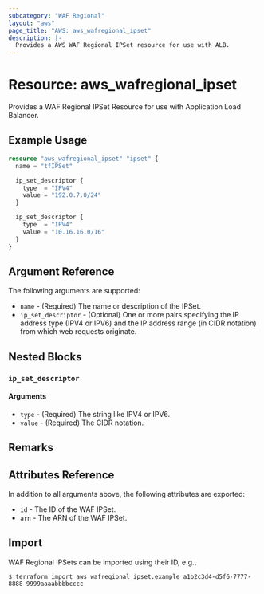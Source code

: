 ```yaml
---
subcategory: "WAF Regional"
layout: "aws"
page_title: "AWS: aws_wafregional_ipset"
description: |-
  Provides a AWS WAF Regional IPSet resource for use with ALB.
---
```


# Resource: aws_wafregional_ipset

Provides a WAF Regional IPSet Resource for use with Application Load Balancer.

## Example Usage

```terraform
resource "aws_wafregional_ipset" "ipset" {
  name = "tfIPSet"

  ip_set_descriptor {
    type  = "IPV4"
    value = "192.0.7.0/24"
  }

  ip_set_descriptor {
    type  = "IPV4"
    value = "10.16.16.0/16"
  }
}
```

## Argument Reference

The following arguments are supported:

* `name` - (Required) The name or description of the IPSet.
* `ip_set_descriptor` - (Optional) One or more pairs specifying the IP address type (IPV4 or IPV6) and the IP address range (in CIDR notation) from which web requests originate.

## Nested Blocks

### `ip_set_descriptor`

#### Arguments

* `type` - (Required) The string like IPV4 or IPV6.
* `value` - (Required) The CIDR notation.


## Remarks

## Attributes Reference

In addition to all arguments above, the following attributes are exported:

* `id` - The ID of the WAF IPSet.
* `arn` - The ARN of the WAF IPSet.

## Import

WAF Regional IPSets can be imported using their ID, e.g.,

```
$ terraform import aws_wafregional_ipset.example a1b2c3d4-d5f6-7777-8888-9999aaaabbbbcccc
```
